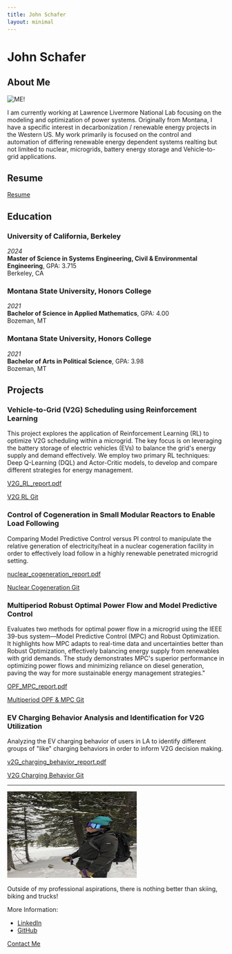 ```yaml
---
title: John Schafer
layout: minimal
---
```


# John Schafer

## About Me


<img src="J_Schafer2_067_CFStaff.jpg" alt="ME!" width="300" height="200">


I am currently working at Lawrence Livermore National Lab focusing on the modeling and optimization of power systems. Originally from Montana, I have a specific interest in decarbonization / renewable energy projects in the Western US. My work primarily is focused on the control and automation of differing renewable energy dependent systems realting but not limited to nuclear, microgrids, battery energy storage and Vehicle-to-grid applications. 

## Resume
[Resume](resume_JOHN_SCHAFER.pdf)

## Education

### University of California, Berkeley
_2024_  
**Master of Science in Systems Engineering, Civil & Environmental Engineering**, GPA: 3.715  
Berkeley, CA

### Montana State University, Honors College
_2021_  
**Bachelor of Science in Applied Mathematics**, GPA: 4.00  
Bozeman, MT

### Montana State University, Honors College
_2021_  
**Bachelor of Arts in Political Science**, GPA: 3.98  
Bozeman, MT

## Projects
### Vehicle-to-Grid (V2G) Scheduling using Reinforcement Learning
This project explores the application of Reinforcement Learning (RL) to optimize V2G scheduling within a microgrid. The key focus is on leveraging the battery storage of electric vehicles (EVs) to balance the grid's energy supply and demand effectively. We employ two primary RL techniques: Deep Q-Learning (DQL) and Actor-Critic models, to develop and compare different strategies for energy management.

[V2G_RL_report.pdf](V2G_Reinforcement_Learning_Report.pdf)

[V2G RL Git](https://github.com/johnschafer406/V2G_Reinforcement_Learning)


### Control of Cogeneration in Small Modular Reactors to Enable Load Following
Comparing Model Predictive Control versus PI control to manipulate the relative generation of electricity/heat in a nuclear cogeneration facility in order to effectively load follow in a highly renewable penetrated microgrid setting.

[nuclear_cogeneration_report.pdf](290I_Final_Paper(1).pdf)

[Nuclear Cogeneration Git](https://github.com/johnschafer406/SMR_nuclear_cogeneration_control)

### Multiperiod Robust Optimal Power Flow and Model Predictive Control
Evaluates two methods for optimal power flow in a microgrid using the IEEE 39-bus system—Model Predictive Control (MPC) and Robust Optimization. It highlights how MPC adapts to real-time data and uncertainties better than Robust Optimization, effectively balancing energy supply from renewables with grid demands. The study demonstrates MPC's superior performance in optimizing power flows and minimizing reliance on diesel generation, paving the way for more sustainable energy management strategies."

[OPF_MPC_report.pdf](OPF_report.pdf)

[Multiperiod OPF & MPC Git](https://github.com/carlacupcake/CE295-OPF)

### EV Charging Behavior Analysis and Identification for V2G Utilization
Analyzing the EV charging behavior of users in LA to identify different groups of "like" charging behaviors in order to inform V2G decision making.

[v2G_charging_behavior_report.pdf](263_final_project_v2g.pdf)

[V2G Charging Behavior Git](https://github.com/johnschafer406/v2g_charging_behavior)


---
<img src="IMG_5261.jpeg" alt="ME!" width="300" height="200">

Outside of my professional aspirations, there is nothing better than skiing, biking and trucks!


More Information:
- [LinkedIn](https://www.linkedin.com/in/john-schafer-5a3271204/)
- [GitHub](https://github.com/johnschafer406)


[Contact Me](mailto:john_schafer@berkeley.edu)
